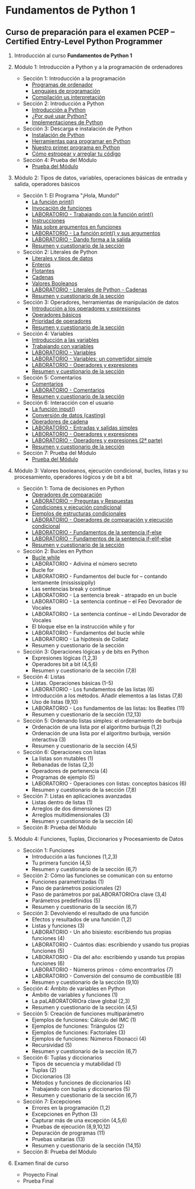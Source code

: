 # Fundamentos de Python 1
## Curso de preparación para el examen PCEP – Certified Entry-Level Python Programmer



1. Introducción al curso **Fundamentos de Python 1**
2. Módulo 1: Introducción a Python y a la programación de ordenadores
    * Sección 1: Introducción a la programación
        * [Programas de ordenador](modulo1/seccion1/clase1.md)
        * [Lenguajes de programación](modulo1/seccion1/clase2.md)
        * [Compilación us interpretación](modulo1/seccion1/clase3.md)
    * Sección 2: Introducción a Python
        * [Introducción a Python](modulo1/seccion2/clase1.md)
        * [¿Por qué usar Python?](modulo1/seccion2/clase2.md)
        * [Implementaciones de Python](modulo1/seccion2/clase3.md)
    * Sección 3: Descarga e instalación de Python
        * [Instalación de Python](modulo1/seccion3/clase1.md)
        * [Herramientas para programar en Python](modulo1/seccion3/clase2.md)
        * [Nuestro primer programa en Python](modulo1/seccion3/clase3.md)
        * [Cómo estropear y arreglar tu código](modulo1/seccion3/clase4.md)
    * Sección 4: Prueba del Módulo
        * [Prueba del Módulo](modulo1/seccion4/test.md)
3. Módulo 2: Tipos de datos, variables, operaciones básicas de entrada y salida, operadores básicos 
    * Sección 1: El Programa "¡Hola, Mundo!"
        * [La función print()](modulo2/seccion1/clase1.md)
        * [Invocación de funciones](modulo2/seccion1/clase2.md)
        * [LABORATORIO - Trabajando con la función print()](modulo2/seccion1/clase3.md)
        * [Instrucciones](modulo2/seccion1/clase4.md)
        * [Más sobre argumentos en funciones](modulo2/seccion1/clase5.md)
        * [LABORATORIO - La función print() y sus argumentos](modulo2/seccion1/clase6.md)
        * [LABORATORIO - Dando forma a la salida](modulo2/seccion1/clase7.md)
        * [Resumen y cuestionario de la sección](modulo2/seccion1/clase8.md)
    * Sección 2: Literales de Python
        * [Literales y tipos de datos](modulo2/seccion2/clase1.md)
        * [Enteros](modulo2/seccion2/clase2.md)
        * [Flotantes](modulo2/seccion2/clase3.md)
        * [Cadenas](modulo2/seccion2/clase4.md)
        * [Valores Booleanos](modulo2/seccion2/clase5.md)
        * [LABORATORIO - Literales de Python - Cadenas](modulo2/seccion2/clase6.md)
        * [Resumen y cuestionario de la sección](modulo2/seccion2/clase7.md)
    * Sección 3: Operadores, herramientas de manipulación de datos
        * [Introducción a los operadores y expresiones](modulo2/seccion3/clase1.md)
        * [Operadores básicos](modulo2/seccion3/clase2.md)
        * [Prioridad de operadores](modulo2/seccion3/clase3.md)
        * [Resumen y cuestionario de la sección](modulo2/seccion3/clase4.md)
    * Sección 4: Variables
        * [Introducción a las variables](modulo2/seccion4/clase1.md)
        * [Trabajando con variables](modulo2/seccion4/clase2.md)
        * [LABORATORIO - Variables](modulo2/seccion4/clase3.md)
        * [LABORATORIO - Variables: un convertidor simple](modulo2/seccion4/clase4.md)
        * [LABORATORIO - Operadores y expresiones](modulo2/seccion4/clase5.md)
        * [Resumen y cuestionario de la sección](modulo2/seccion4/clase6.md)
    * Sección 5: Comentarios
        * [Comentarios](modulo2/seccion5/clase1.md)
        * [LABORATORIO - Comentarios](modulo2/seccion5/clase2.md)
        * [Resumen y cuestionario de la sección](modulo2/seccion5/clase3.md)
    * Sección 6: Interacción con el usuario
        * [La función input()](modulo2/seccion6/clase1.md)
        * [Conversión de datos (casting)](modulo2/seccion6/clase2.md)
        * [Operadores de cadena](modulo2/seccion6/clase3.md)
        * [LABORATORIO - Entradas y salidas simples](modulo2/seccion6/clase4.md)
        * [LABORATORIO - Operadores y expresiones](modulo2/seccion6/clase5.md)
        * [LABORATORIO - Operadores y expresiones (2ª parte)](modulo2/seccion6/clase6.md)
        * [Resumen y cuestionario de la sección](modulo2/seccion6/clase7.md)
    * Sección 7: Prueba del Módulo
        * [Prueba del Módulo](modulo2/seccion7/test.md)
4. Módulo 3: Valores booleanos, ejecución condicional, bucles, listas y su procesamiento, operadores lógicos y de bit a bit
    * Sección 1: Toma de decisiones en Python
        * [Operadores de comparación](modulo3/seccion1/clase1.md)
        * [LABORATORIO ‒ Preguntas y Respuestas](modulo3/seccion1/clase2.md)
        * [Condiciones y ejecución condicional](modulo3/seccion1/clase3.md)
        * [Ejemplos de estructuras condicionales](modulo3/seccion1/clase4.md)
        * [LABORATORIO - Operadores de comparación y ejecución condicional](modulo3/seccion1/clase5.md)
        * [LABORATORIO - Fundamentos de la sentencia if-else](modulo3/seccion1/clase6.md)
        * [LABORATORIO - Fundamentos de la sentencia if-elif-else](modulo3/seccion1/clase7.md)
        * [Resumen y cuestionario de la sección](modulo3/seccion1/clase8.md)
    * Sección 2: Bucles en Python
        * [Bucle while](modulo3/seccion2/clase1.md)
        * LABORATORIO - Adivina el número secreto
        * Bucle for
        * LABORATORIO - Fundamentos del bucle for – contando lentamente (mississippily)
        * Las sentencias break y continue
        * LABORATORIO - La sentencia break - atrapado en un bucle
        * LABORATORIO - La sentencia continue – el Feo Devorador de Vocales
        * LABORATORIO - La sentencia continue – el Lindo Devorador de Vocales
        * El bloque else en la instrucción while y for
        * LABORATORIO - Fundamentos del bucle while
        * LABORATORIO - La hipótesis de Collatz
        * Resumen y cuestionario de la sección
    * Sección 3: Operaciones lógicas y de bits en Python
        * Expresiones lógicas (1,2,3)
        * Operadores bit a bit (4,5,6)
        * Resumen y cuestionario de la sección (7,8) 
    * Sección 4: Listas
        * Listas. Operaciones básicas (1-5)
        * LABORATORIO - Los fundamentos de las listas (6)
        * Introducción a los métodos. Añadir elementos a las listas (7,8)
        * Uso de listas (9,10)
        * LABORATORIO - Los fundamentos de las listas: los Beatles (11)
        * Resumen y cuestionario de la sección (12,13)
    * Sección 5: Ordenando listas simples: el ordenamiento de burbuja
        * Ordenación de una lista por el algoritmo burbuja (1,2)
        * Ordenación de una lista por el algoritmo burbuja, versión interactiva  (3)
        * Resumen y cuestionario de la sección (4,5)
    * Sección 6: Operaciones con listas
        * La listas son mutables (1)
        * Rebanadas de listas (2,3)
        * Operadores de pertenencia (4)
        * Programas de ejemplo (5)
        * LABORATORIO - Operaciones con listas: conceptos básicos (6)
        * Resumen y cuestionario de la sección (7,8)
    * Sección 7: Listas en aplicaciones avanzadas
        * Listas dentro de listas (1)
        * Arreglos de dos dimensiones (2)
        * Arreglos multidimensionales (3)
        * Resumen y cuestionario de la sección (4)
    * Sección 8: Prueba del Módulo

5. Módulo 4: Funciones, Tuplas, Diccionarios y Procesamiento de Datos
    * Sección 1: Funciones
        * Introducción a las funciones (1,2,3)
        * Tu primera función (4,5)
        * Resumen y cuestionario de la sección (6,7)
    * Sección 2: Cómo las funciones se comunican con su entorno
        * Funciones parametrizadas (1)
        * Paso de parámetros posicionales (2)
        * Paso de parámetros por paLABORATORIOra clave (3,4)
        * Parámetros predefinidos (5)
        * Resumen y cuestionario de la sección (6,7)
    * Sección 3: Devolviendo el resultado de una función
        * Efectos y resultados de una función (1,2)
        * Listas y funciones (3)
        * LABORATORIO - Un año bisiesto: escribiendo tus propias funciones (4)
        * LABORATORIO - Cuántos días: escribiendo y usando tus propias funciones (5)
        * LABORATORIO - Día del año: escribiendo y usando tus propias funciones (6)
        * LABORATORIO - Números primos - cómo encontrarlos (7)
        * LABORATORIO - Conversión del consumo de combustible (8)
        * Resumen y cuestionario de la sección (9,10)
    * Sección 4: Ámbito de variables en Python
        * Ámbito de variables y funciones (1)
        * La paLABORATORIOra clave global (2,3)
        * Resumen y cuestionario de la sección (4,5)    
    * Sección 5: Creación de funciones multiparámetro
        * Ejemplos de funciones: Cálculo del IMC (1)
        * Ejemplos de funciones: Triángulos (2)
        * Ejemplos de funciones: Factoriales (3)
        * Ejemplos de funciones: Números Fibonacci (4)
        * Recursividad (5)
        * Resumen y cuestionario de la sección (6,7)
    * Sección 6: Tuplas y diccionarios
        * Tipos de secuencia y mutabilidad (1)
        * Tuplas (2)
        * Diccionarios (3)
        * Métodos  y funciones de diccionarios (4)
        * Trabajando con tuplas y diccionarios (5)
        * Resumen y cuestionario de la sección (6,7)
    * Sección 7: Excepciones
        * Errores en la programación (1,2)
        * Excepciones en Python (3)
        * Capturar más de una excepción (4,5,6)
        * Pruebas de ejecución (8,9,10,12)
        * Depuración de programas (11)
        * Pruebas unitarias (13)
        * Resumen y cuestionario de la sección (14,15)
    * Sección 8: Prueba del Módulo
6. Examen final de curso
    * Proyecto Final
    * Prueba Final
